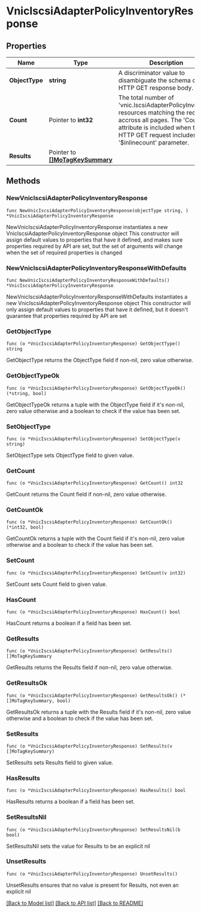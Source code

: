 # VnicIscsiAdapterPolicyInventoryResponse

## Properties

Name | Type | Description | Notes
------------ | ------------- | ------------- | -------------
**ObjectType** | **string** | A discriminator value to disambiguate the schema of a HTTP GET response body. | 
**Count** | Pointer to **int32** | The total number of &#39;vnic.IscsiAdapterPolicyInventory&#39; resources matching the request, accross all pages. The &#39;Count&#39; attribute is included when the HTTP GET request includes the &#39;$inlinecount&#39; parameter. | [optional] 
**Results** | Pointer to [**[]MoTagKeySummary**](MoTagKeySummary.md) |  | [optional] 

## Methods

### NewVnicIscsiAdapterPolicyInventoryResponse

`func NewVnicIscsiAdapterPolicyInventoryResponse(objectType string, ) *VnicIscsiAdapterPolicyInventoryResponse`

NewVnicIscsiAdapterPolicyInventoryResponse instantiates a new VnicIscsiAdapterPolicyInventoryResponse object
This constructor will assign default values to properties that have it defined,
and makes sure properties required by API are set, but the set of arguments
will change when the set of required properties is changed

### NewVnicIscsiAdapterPolicyInventoryResponseWithDefaults

`func NewVnicIscsiAdapterPolicyInventoryResponseWithDefaults() *VnicIscsiAdapterPolicyInventoryResponse`

NewVnicIscsiAdapterPolicyInventoryResponseWithDefaults instantiates a new VnicIscsiAdapterPolicyInventoryResponse object
This constructor will only assign default values to properties that have it defined,
but it doesn't guarantee that properties required by API are set

### GetObjectType

`func (o *VnicIscsiAdapterPolicyInventoryResponse) GetObjectType() string`

GetObjectType returns the ObjectType field if non-nil, zero value otherwise.

### GetObjectTypeOk

`func (o *VnicIscsiAdapterPolicyInventoryResponse) GetObjectTypeOk() (*string, bool)`

GetObjectTypeOk returns a tuple with the ObjectType field if it's non-nil, zero value otherwise
and a boolean to check if the value has been set.

### SetObjectType

`func (o *VnicIscsiAdapterPolicyInventoryResponse) SetObjectType(v string)`

SetObjectType sets ObjectType field to given value.


### GetCount

`func (o *VnicIscsiAdapterPolicyInventoryResponse) GetCount() int32`

GetCount returns the Count field if non-nil, zero value otherwise.

### GetCountOk

`func (o *VnicIscsiAdapterPolicyInventoryResponse) GetCountOk() (*int32, bool)`

GetCountOk returns a tuple with the Count field if it's non-nil, zero value otherwise
and a boolean to check if the value has been set.

### SetCount

`func (o *VnicIscsiAdapterPolicyInventoryResponse) SetCount(v int32)`

SetCount sets Count field to given value.

### HasCount

`func (o *VnicIscsiAdapterPolicyInventoryResponse) HasCount() bool`

HasCount returns a boolean if a field has been set.

### GetResults

`func (o *VnicIscsiAdapterPolicyInventoryResponse) GetResults() []MoTagKeySummary`

GetResults returns the Results field if non-nil, zero value otherwise.

### GetResultsOk

`func (o *VnicIscsiAdapterPolicyInventoryResponse) GetResultsOk() (*[]MoTagKeySummary, bool)`

GetResultsOk returns a tuple with the Results field if it's non-nil, zero value otherwise
and a boolean to check if the value has been set.

### SetResults

`func (o *VnicIscsiAdapterPolicyInventoryResponse) SetResults(v []MoTagKeySummary)`

SetResults sets Results field to given value.

### HasResults

`func (o *VnicIscsiAdapterPolicyInventoryResponse) HasResults() bool`

HasResults returns a boolean if a field has been set.

### SetResultsNil

`func (o *VnicIscsiAdapterPolicyInventoryResponse) SetResultsNil(b bool)`

 SetResultsNil sets the value for Results to be an explicit nil

### UnsetResults
`func (o *VnicIscsiAdapterPolicyInventoryResponse) UnsetResults()`

UnsetResults ensures that no value is present for Results, not even an explicit nil

[[Back to Model list]](../README.md#documentation-for-models) [[Back to API list]](../README.md#documentation-for-api-endpoints) [[Back to README]](../README.md)


